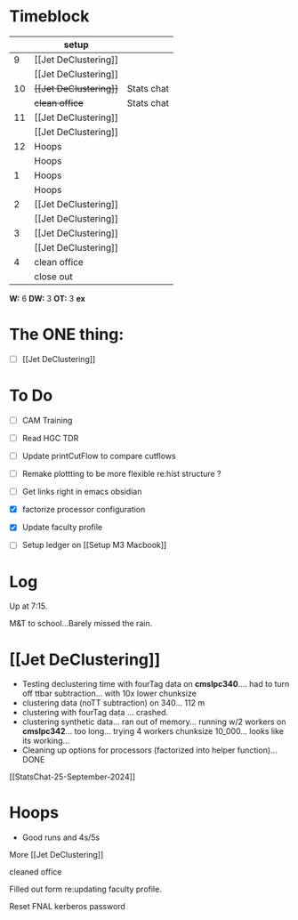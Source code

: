 # Timeblock

|     | setup                    |            |
| --- | ------------------------ | ---------- |
| 9   | [[Jet DeClustering]]     |            |
|     | [[Jet DeClustering]]     |            |
| 10  | ~~[[Jet DeClustering]]~~ | Stats chat |
|     | ~~clean office~~         | Stats chat |
| 11  | [[Jet DeClustering]]     |            |
|     | [[Jet DeClustering]]     |            |
| 12  | Hoops                    |            |
|     | Hoops                    |            |
| 1   | Hoops                    |            |
|     | Hoops                    |            |
| 2   | [[Jet DeClustering]]     |            |
|     | [[Jet DeClustering]]     |            |
| 3   | [[Jet DeClustering]]     |            |
|     | [[Jet DeClustering]]     |            |
| 4   | clean office             |            |
|     | close out                |            |

**W:** 6
**DW:** 3
**OT:** 3
**ex** 

# The ONE thing: 
- [ ] [[Jet DeClustering]]


# To Do
- [ ] CAM Training
- [ ] Read HGC TDR
- [ ] Update printCutFlow to compare cutflows
- [ ]  Remake plottting to be more flexible re:hist structure ? 
- [ ] Get links right in emacs obsidian
- [x] factorize processor configuration
- [x] Update faculty profile
- [ ] Setup ledger on [[Setup M3 Macbook]]



# Log

Up at 7:15. 

M&T to school...Barely missed the rain.

# [[Jet DeClustering]]
-  Testing declustering time with fourTag data on **cmslpc340**.... had to turn off ttbar subtraction... with 10x lower chunksize
- clustering data (noTT subtraction) on 340... 112 m
- clustering with fourTag data ... crashed.
- clustering synthetic data... ran out of memory... running w/2 workers on **cmslpc342**... too long... trying 4 workers chunksize 10_000... looks like its working...
- Cleaning up options for processors (factorized into helper function)... DONE


[[StatsChat-25-September-2024]]

# Hoops
- Good runs and 4s/5s

More [[Jet DeClustering]]

cleaned office

Filled out form re:updating faculty profile.

Reset FNAL kerberos password



